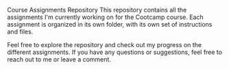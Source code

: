 Course Assignments Repository
This repository contains all the assignments I'm currently working on for the Cootcamp course. Each assignment is organized in its own folder, with its own set of instructions and files.

Feel free to explore the repository and check out my progress on the different assignments. If you have any questions or suggestions, feel free to reach out to me or leave a comment.
